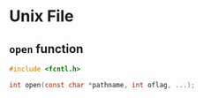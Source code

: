 # Unix File 

## `open` function

```c
#include <fcntl.h>

int open(const char *pathname, int oflag, ...);
```